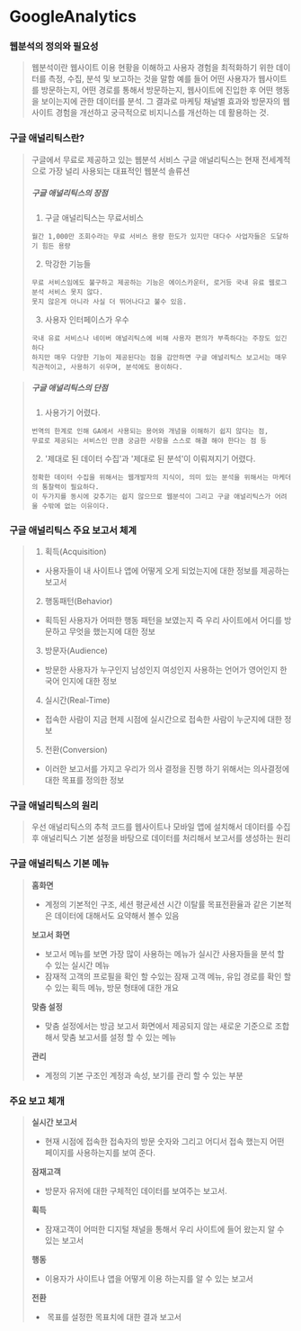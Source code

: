 # GoogleAnalytics

### 웹분석의 정의와 필요성

> 웹분석이란 
> 웹사이트 이용 현황을 이해하고 사용자 경험을 최적화하기 위한 데이터를 측정, 수집, 분석 및 보고하는 것을 말함
> 예를 들어 어떤 사용자가 웹사이트를 방문하는지, 어떤 경로를 통해서 방문하는지, 웹사이트에 진입한 후 어떤 행동을 보이는지에 관한 데이터를 분석.
> 그 결과로 마케팅 채널별 효과와 방문자의 웹사이트 경험을 개선하고 궁극적으로 비지니스를 개선하는 데 활용하는 것.

### 구글 애널리틱스란?
> 구글에서 무료로 제공하고 있는 웹분석 서비스
> 구글 애널리틱스는 현재 전세계적으로 가장 널리 사용되는 대표적인 웹분석 솔류션
> ##### 구글 애널리틱스의 장점
> 1. 구글 애널리틱스는 무료서비스
> ```
> 월간 1,000만 조회수라는 무료 서비스 용량 한도가 있지만 대다수 사업자들은 도달하기 힘든 용량
> ```
> 2. 막강한 기능들
> ```
> 무료 서비스임에도 불구하고 제공하는 기능은 에이스카운터, 로거등 국내 유료 웹로그분석 서비스 못지 않다.
> 못지 않은게 아니라 사실 더 뛰어나다고 불수 있음.
> ```
> 3. 사용자 인터페이스가 우수
> ```
> 국내 유료 서비스나 네이버 애널리틱스에 비해 사용자 편의가 부족하다는 주장도 있긴 하다
> 하지만 매우 다양한 기능이 제공된다는 점을 감안하면 구글 애널리틱스 보고서는 매우 직관적이고, 사용하기 쉬우며, 분석에도 용이하다.
> ```

> ##### 구글 애널리틱스의 단점
> 1. 사용가기 어렸다.
>```
>번역의 한계로 인해 GA에서 사용되는 용어와 개념을 이해하기 쉽지 않다는 점,
>무료로 제공되는 서비스인 만큼 궁금한 사항을 스스로 해결 해야 한다는 점 등
>```
> 2. '제대로 된 데이터 수집'과 '제대로 된 분석'이 이뤄져지기 어렸다.
> ```
> 정확한 데이터 수집을 위해서는 웹개발자의 지식이, 의미 있는 분석을 위해서는 마케더의 통찰력이 필요하다.
> 이 두가지를 동시에 갖추기는 쉽지 않으므로 웹분석이 그리고 구글 애널리틱스가 어려울 수밖에 없는 이유이다.
> ```

### 구글 애널리틱스 주요 보고서 체계
> 1. 획득(Acquisition)
>  - 사용자들이 내 사이트나 앱에 어떻게 오게 되었는지에 대한 정보를 제공하는 보고서
> 2. 행동패턴(Behavior)
>  - 획득된 사용자가 어떠한 행동 패턴을 보였는지 즉 우리 사이트에서 어디를 방문하고 무엇을 했는지에 대한 정보
> 3. 방문자(Audience)
>  - 방문한 사용자가 누구인지 남성인지 여성인지 사용하는 언어가 영어인지 한국어 인지에 대한 정보
> 4. 실시간(Real-Time)
>  - 접속한 사람이 지금 현제 시점에 실시간으로 접속한 사람이 누군지에 대한 정보
> 5. 전환(Conversion)
>  - 이러한 보고서를 가지고 우리가 의사 결정을 진행 하기 위해서는 의사결정에 대한 목표를 정의한 정보

### 구글 애널리틱스의 원리
> 우선 애널리틱스의 추척 코드를 웹사이트나 모바일 앱에 설치해서 데이터를 수집 후
> 애널리틱스 기본 설정을 바탕으로 데이터를 처리해서 보고서를 생성하는 원리

### 구글 애널리틱스 기본 메뉴
>**홈화면**
> - 계정의 기본적인 구조, 세션 평균세션 시간 이탈률 목표전환율과 같은 기본적은 데이터에 대해서도 요약해서 볼수 있음
>
>**보고서 화면**
>- 보고서 메뉴를 보면 가장 많이 사용하는 메뉴가 실시간 사용자들을 분석 할 수 있는 실시간 메뉴
>- 잠재적 고객의 프로필을 확인 할 수있는 잠재 고객 메뉴, 유입 경로를 확인 할 수 있는 획득 메뉴, 방문 형태에 대한 개요
>
>**맞춤 설정**
>- 맞춤 설정에서는 방금 보고서 화면에서 제공되지 않는 새로운 기준으로 조합해서 맞춤 보고서를 설정 할 수 있는 메뉴
>
>**관리**
>- 계정의 기본 구조인 계정과 속성, 보기를 관리 할 수 있는 부분
>

### 주요 보고 체개
>**실시간 보고서**
>- 현재 시점에 접속한 접속자의 방문 숫자와 그리고 어디서 접속 했는지 어떤 페이지를 사용하는지를 보여 준다.
>
>**잠재고객** 
>- 방문자 유저에 대한 구체적인 데이터를 보여주는 보고서.
>
>**획득** 
>- 잠재고객이 어떠한 디지털 채널을 통해서 우리 사이트에 들어 왔는지 알 수 있는 보고서
>
>**행동**
>- 이용자가 사이트나 앱을 어떻게 이용 하는지를 알 수 있는 보고서
>
>**전환**
>-  목표를 설정한 목표치에 대한 결과 보고서